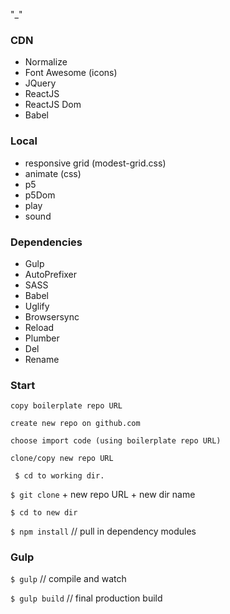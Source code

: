 "_"

### CDN
* Normalize 
* Font Awesome (icons)
* JQuery
* ReactJS
* ReactJS Dom
* Babel

### Local
* responsive grid (modest-grid.css)
* animate (css)
* p5
* p5Dom
* play
* sound

### Dependencies 

* Gulp
* AutoPrefixer
* SASS
* Babel 
* Uglify
* Browsersync
* Reload
* Plumber
* Del
* Rename

### Start

` copy boilerplate repo URL `

` create new repo on github.com `

` choose import code (using boilerplate repo URL) ` 

` clone/copy new repo URL `

` $ cd to working dir.`

` $ git clone ` + new repo URL + new dir name

` $ cd to new dir `

` $ npm install ` // pull in dependency modules

### Gulp

` $ gulp ` // compile and watch

` $ gulp build ` // final production build
